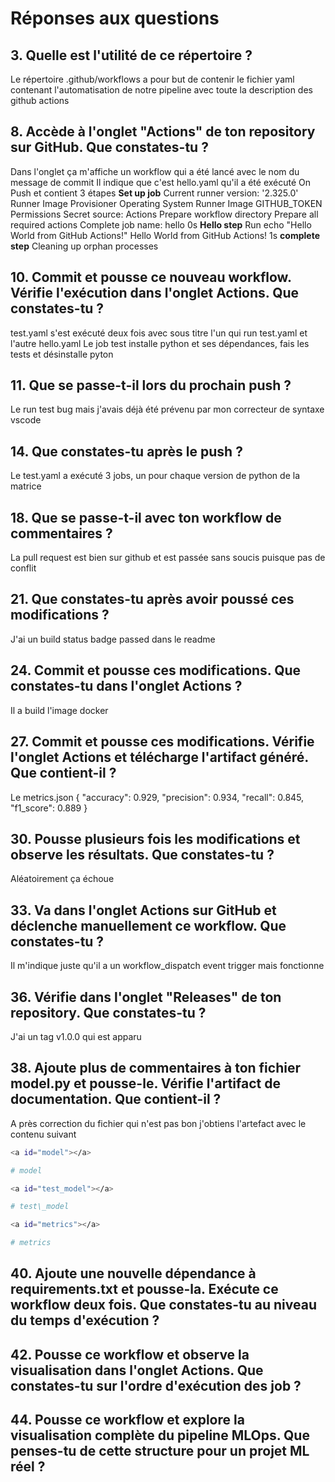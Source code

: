 # Réponses aux questions

## 3. Quelle est l'utilité de ce répertoire ? 
Le répertoire .github/workflows a pour but de contenir le fichier yaml contenant l'automatisation de notre pipeline avec toute la description des github actions

## 8. Accède à l'onglet "Actions" de ton repository sur GitHub. Que constates-tu ? 
Dans l'onglet ça m'affiche un workflow qui a été lancé avec le nom du message de commit
Il indique que c'est hello.yaml qu'il a été exécuté On Push et contient 3 étapes
**Set up job**
Current runner version: '2.325.0'
Runner Image Provisioner
Operating System
Runner Image
GITHUB_TOKEN Permissions
Secret source: Actions
Prepare workflow directory
Prepare all required actions
Complete job name: hello
0s
**Hello step**
Run echo "Hello World from GitHub Actions!"
Hello World from GitHub Actions!
1s
**complete step**
Cleaning up orphan processes

## 10. Commit et pousse ce nouveau workflow. Vérifie l'exécution dans l'onglet Actions. Que constates-tu ?
test.yaml s'est exécuté deux fois avec sous titre l'un qui run test.yaml et l'autre hello.yaml
Le job test installe python et ses dépendances, fais les tests et désinstalle pyton

## 11. Que se passe-t-il lors du prochain push ?
Le run test bug mais j'avais déjà été prévenu par mon correcteur de syntaxe vscode

## 14.  Que constates-tu après le push ? 
Le test.yaml a exécuté 3 jobs, un pour chaque version de python de la matrice

## 18. Que se passe-t-il avec ton workflow de commentaires ?
La pull request est bien sur github et est passée sans soucis puisque pas de conflit

## 21.  Que constates-tu après avoir poussé ces modifications ?
J'ai un build status badge passed dans le readme

## 24. Commit et pousse ces modifications. Que constates-tu dans l'onglet Actions ?
Il a build l'image docker

## 27. Commit et pousse ces modifications. Vérifie l'onglet Actions et télécharge l'artifact généré. Que contient-il ?
Le metrics.json
{
  "accuracy": 0.929,
  "precision": 0.934,
  "recall": 0.845,
  "f1_score": 0.889
}

## 30.  Pousse plusieurs fois les modifications et observe les résultats. Que constates-tu ?
Aléatoirement ça échoue

## 33. Va dans l'onglet Actions sur GitHub et déclenche manuellement ce workflow. Que constates-tu ?
Il m'indique juste qu'il a un workflow_dispatch event trigger mais fonctionne

## 36.  Vérifie dans l'onglet "Releases" de ton repository. Que constates-tu ?
J'ai un tag v1.0.0 qui est apparu

## 38. Ajoute plus de commentaires à ton fichier model.py et pousse-le. Vérifie l'artifact de documentation. Que contient-il ?
A près correction du fichier qui n'est pas bon j'obtiens l'artefact avec le contenu suivant
```bash
<a id="model"></a>

# model

<a id="test_model"></a>

# test\_model

<a id="metrics"></a>

# metrics
```

## 40. Ajoute une nouvelle dépendance à requirements.txt et pousse-la. Exécute ce workflow deux fois. Que constates-tu au niveau du temps d'exécution ?

## 42. Pousse ce workflow et observe la visualisation dans l'onglet Actions. Que constates-tu sur l'ordre d'exécution des job ?

## 44. Pousse ce workflow et explore la visualisation complète du pipeline MLOps. Que penses-tu de cette structure pour un projet ML réel ?